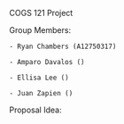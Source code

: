 COGS 121 Project

  Group Members:

    - Ryan Chambers (A12750317)

    - Amparo Davalos ()

    - Ellisa Lee ()

    - Juan Zapien ()


  Proposal Idea:

    


